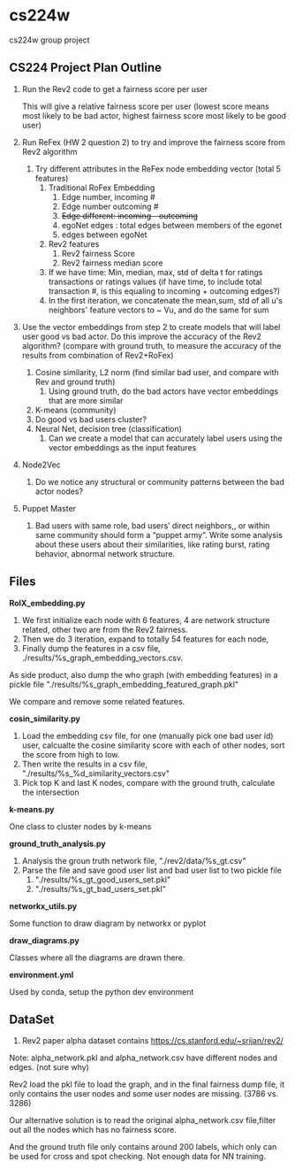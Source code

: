  cs224w
 =
cs224w group project


CS224 Project Plan Outline
-

1. Run the Rev2 code to get a fairness score per user

    This will give a relative fairness score per user (lowest score means most likely to be bad actor, highest fairness score most likely to be good user)

1. Run ReFex (HW 2 question 2) to try and improve the fairness score from Rev2 algorithm

    1. Try different attributes in the ReFex node embedding vector (total 5 features)
        1. Traditional RoFex Embedding
           1.  Edge number, incoming #
            1. Edge number outcoming #
            1. ~~Edge different: incoming - outcoming~~
            1. egoNet edges  : total edges between members of the egonet
            1. edges between egoNet
        1. Rev2 features
            1. Rev2 fairness Score
            1. Rev2 fairness median score
        1. If we have time: Min, median, max, std of delta t for ratings transactions or ratings values (if have time, to include total transaction #, is this equaling to incoming + outcoming edges?)
        1. In the first iteration, we concatenate the mean,sum, std of all u's neighbors' feature vectors to ~ Vu, and do the same for sum

1. Use the vector embeddings from step 2 to create models that will label user good vs bad actor. Do this improve the accuracy of the Rev2 algorithm? (compare with ground truth, to measure the accuracy of the results from combination of Rev2+RoFex)
    1. Cosine similarity, L2 norm (find similar bad user, and compare with Rev and ground truth)
        1. Using ground truth, do the bad actors have vector embeddings that are more similar
    1. K-means (community)
    1. Do good vs bad users cluster?
    1. Neural Net, decision tree (classification)
        1. Can we create a model that can accurately label users using the vector embeddings as the input features

1. Node2Vec

    1. Do we notice any structural or community patterns between the bad actor nodes?

1. Puppet Master
    1. Bad users with same role, bad users’ direct neighbors,, or within same community should form a “puppet army”. Write some analysis about these users about their similarities, like rating burst, rating behavior, abnormal network structure.


Files
-----

**RoIX_embedding.py**

1. We first initialize each node with 6 features, 4 are network structure related, other two are from the Rev2 fairness.
1. Then we do 3 iteration, expand to totally 54 features for each node,
1. Finally dump the features in a csv file, ./results/%s_graph_embedding_vectors.csv.

As side product, also dump the who graph (with embedding features) in a pickle file
"./results/%s_graph_embedding_featured_graph.pkl"

We compare and remove some related features.

**cosin_similarity.py**

1. Load the embedding csv file, for one (manually pick one bad user id) user, calcualte the cosine similarity score with each of other nodes, sort the score from high to low.
1. Then write the results in a csv file, "./results/%s_%d_similarity_vectors.csv"
1. Pick top K and last K nodes, compare with the ground truth, calculate the intersection




**k-means.py**

One class to cluster nodes by k-means


**ground_truth_analysis.py**

1. Analysis the groun truth network file, "./rev2/data/%s_gt.csv"
1. Parse the file and save good user list and bad user list to two pickle file
    1. "./results/%s_gt_good_users_set.pkl"
    1. "./results/%s_gt_bad_users_set.pkl"

**networkx_utils.py**

Some function to draw diagram by networkx or pyplot

**draw_diagrams.py**

Classes where all the diagrams are drawn there.

**environment.yml**

Used by conda, setup the python dev environment

DataSet
-------

1. Rev2 paper alpha dataset contains
https://cs.stanford.edu/~srijan/rev2/

Note: alpha_network.pkl and alpha_network.csv have different nodes and edges. (not sure why)

Rev2 load the pkl file to load the graph, and in the final fairness dump file, it only contains the user nodes and some user nodes are missing. (3786 vs. 3286)

Our alternative solution is to read the original alpha_network.csv file,filter out all the nodes which has no fairness score.

And the ground truth file only contains around 200 labels, which only can be used for cross and spot checking. Not enough data for NN training.


